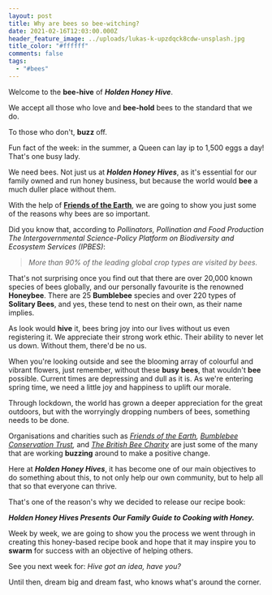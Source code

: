 ```yaml
---
layout: post
title: Why are bees so bee-witching?
date: 2021-02-16T12:03:00.000Z
header_feature_image: ../uploads/lukas-k-upzdqck8cdw-unsplash.jpg
title_color: "#ffffff"
comments: false
tags:
  - "#bees"
---
```

Welcome to the **bee-hive** of ***Holden Honey Hive***. 

We accept all those who love and **bee-hold** bees to the standard that we do. 

To those who don't, **buzz** off.

Fun fact of the week: in the summer, a Queen can lay ip to 1,500 eggs a day! That's one busy lady.

We need bees. Not just us at ***Holden Honey Hives***, as it's essential for our family owned and run honey business, but because the world would **bee** a much duller place without them.

With the help of **[Friends of the Earth](https://friendsoftheearth.uk/nature/why-do-we-need-bees)**, we are going to show you just some of the reasons why bees are so important.

Did you know that, according to *Pollinators, Pollination and Food Production The Intergovernmental Science-Policy Platform on Biodiversity and Ecosystem Services (IPBES)*:

> *More than 90% of the leading global crop types are visited by bees.* 

That's not surprising once you find out that there are over 20,000 known species of bees globally, and our personally favourite is the renowned **Honeybee**. There are 25 **Bumblebee** species and over 220 types of **Solitary Bees**, and yes, these tend to nest on their own, as their name implies. 

As look would **hive** it, bees bring joy into our lives without us even registering it. We appreciate their strong work ethic. Their ability to never let us down. Without them, there'd be no us. 

When you're looking outside and see the blooming array of colourful and vibrant flowers, just remember, without these **busy** **bees**, that wouldn't **bee** possible. Current times are depressing and dull as it is. As we're entering spring time, we need a little joy and happiness to uplift our morale. 

Through lockdown, the world has grown a deeper appreciation for the great outdoors, but with the worryingly dropping numbers of bees, something needs to be done.  

Organisations and charities such as *[Friends of the Earth](https://friendsoftheearth.uk), [Bumblebee Conservation Trust](https://www.bumblebeeconservation.org),* and *[The British Bee Charity](https://www.britishbeecharity.com)* are just some of the many that are working **buzzing** around to make a positive change.

Here at ***Holden Honey Hives***, it has become one of our main objectives to do something about this, to not only help our own community, but to help all that so that everyone can thrive. 

That's one of the reason's why we decided to release our recipe book:

***Holden Honey Hives Presents Our Family Guide to Cooking with Honey.***

Week by week, we are going to show you the process we went through in creating this honey-based recipe book and hope that it may inspire you to **swarm** for success with an objective of helping others. 

See you next week for: *Hive got an idea, have you?*

Until then, dream big and dream fast, who knows what's around the corner.
